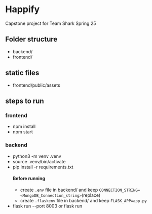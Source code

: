 # Happify
Capstone project for Team Shark Spring 25

## Folder structure
- backend/
- frontend/

## static files
- frontend/public/assets

## steps to run
### frontend
- npm install
- npm start
### backend
- python3 -m venv .venv
- source .venv/bin/activate
- pip install -r requirements.txt
    #### Before running
    - create `.env` file in backend/ and keep `CONNECTION_STRING=<MongoDB_Connection_string>`(replace)
    - create `.flaskenv` file in backend/ and keep `FLASK_APP=app.py`
- flask run --port 8003 or flask run

